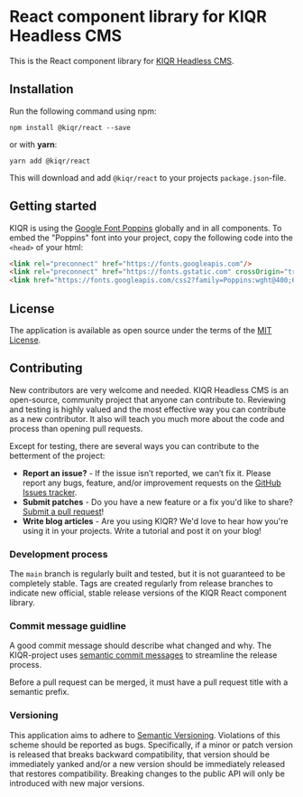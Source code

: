 React component library for KIQR Headless CMS
=============================================

This is the React component library for [KIQR Headless CMS](https://kiqr.dev).

Installation
------------

Run the following command using npm:

```console
npm install @kiqr/react --save
```

or with **yarn**:

```console
yarn add @kiqr/react
```

This will download and add `@kiqr/react` to your projects `package.json`-file.

Getting started
---------------

KIQR is using the [Google Font Poppins](https://fonts.google.com/specimen/Poppins) globally and in all components. To embed the "Poppins" font into your project, copy the following code into the ```<head>``` of your html:

```html
<link rel="preconnect" href="https://fonts.googleapis.com"/>
<link rel="preconnect" href="https://fonts.gstatic.com" crossOrigin="true"/>
<link href="https://fonts.googleapis.com/css2?family=Poppins:wght@400;600;700&amp;display=swap" rel="stylesheet"/>
```

License
-------

The application is available as open source under the terms of the [MIT License](https://opensource.org/licenses/MIT).

Contributing
------------

New contributors are very welcome and needed. KIQR Headless CMS is an open-source, community project that anyone can contribute to. Reviewing and testing is highly valued and the most effective way you can contribute as a new contributor. It also will teach you much more about the code and process than opening pull requests.

Except for testing, there are several ways you can contribute to the betterment of the project:

- **Report an issue?** - If the issue isn’t reported, we can’t fix it. Please report any bugs, feature, and/or improvement requests on the [GitHub Issues tracker](https://github.com/kiqr/cli/issues).
- **Submit patches** - Do you have a new feature or a fix you'd like to share? [Submit a pull request](https://github.com/kiqr/cli/pulls)!
- **Write blog articles** - Are you using KIQR? We'd love to hear how you're using it in your projects. Write a tutorial and post it on your blog!

### Development process

The `main` branch is regularly built and tested, but it is not guaranteed to be completely stable. Tags are created regularly from release branches to indicate new official, stable release versions of the KIQR React component library.

### Commit message guidline

A good commit message should describe what changed and why. The KIQR-project uses [semantic commit messages](https://www.conventionalcommits.org/en/v1.0.0/) to streamline the release process.

Before a pull request can be merged, it must have a pull request title with a semantic prefix.

### Versioning

This application aims to adhere to [Semantic Versioning](http://semver.org/). Violations
of this scheme should be reported as bugs. Specifically, if a minor or patch
version is released that breaks backward compatibility, that version should be
immediately yanked and/or a new version should be immediately released that
restores compatibility. Breaking changes to the public API will only be
introduced with new major versions.

